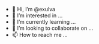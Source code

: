 - 👋 Hi, I’m @exulva
- 👀 I’m interested in ...
- 🌱 I’m currently learning ...
- 💞️ I’m looking to collaborate on ...
- 📫 How to reach me ...

<!---
exulva/exulva is a ✨ special ✨ repository because its `README.md` (this file) appears on your GitHub profile.
You can click the Preview link to take a look at your changes.
--->
